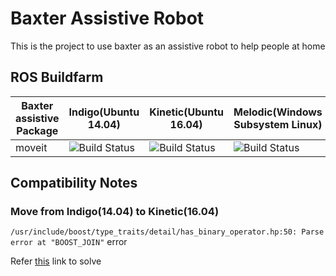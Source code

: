# Baxter Assistive Robot
This is the project to use baxter as an assistive robot to help people at home

## ROS Buildfarm
Baxter assistive Package | Indigo(Ubuntu 14.04) | Kinetic(Ubuntu 16.04) | Melodic(Windows Subsystem Linux)
--------------- | ------------- | ------------- | ------------- 
moveit | ![Build Status](https://img.shields.io/badge/build-success-brightgreen.svg) | ![Build Status](https://img.shields.io/badge/build-failing-red.svg) | ![Build Status](https://img.shields.io/badge/build-failing-red.svg)

## Compatibility Notes
### Move from Indigo(14.04) to Kinetic(16.04)
`/usr/include/boost/type_traits/detail/has_binary_operator.hp:50: Parse error at "BOOST_JOIN"` error

Refer [this](https://answers.ros.org/question/233786/parse-error-at-boost_join/) link to solve


<!-- for substitution -->
<!-- [![Build Status](https://travis-ci.org/ros-planning/moveit.svg?branch=indigo-devel)](https://travis-ci.org/ros-planning/moveit/branches) -->
